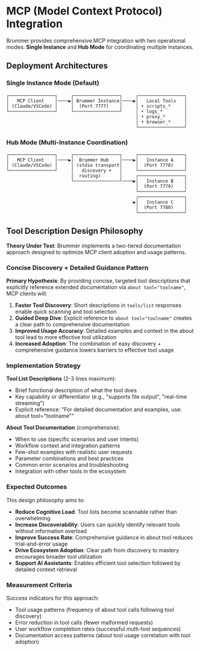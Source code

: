 # MCP (Model Context Protocol) Integration

Brummer provides comprehensive MCP integration with two operational modes: **Single Instance** and **Hub Mode** for coordinating multiple instances.

## Deployment Architectures

### **Single Instance Mode** (Default)
```
┌─────────────────┐     ┌─────────────────┐     ┌─────────────────┐
│   MCP Client    │────▶│ Brummer Instance│────▶│   Local Tools   │
│ (Claude/VSCode) │     │  (Port 7777)    │     │ • scripts_*     │
└─────────────────┘     └─────────────────┘     │ • logs_*        │
                                                │ • proxy_*       │
                                                │ • browser_*     │
                                                └─────────────────┘
```

### **Hub Mode** (Multi-Instance Coordination)
```
┌─────────────────┐     ┌─────────────────┐     ┌─────────────────┐
│   MCP Client    │────▶│  Brummer Hub    │────▶│   Instance A    │
│ (Claude/VSCode) │     │ (stdio transport│     │  (Port 7778)    │
└─────────────────┘     │   discovery +   │     └─────────────────┘
                        │  routing)       │     ┌─────────────────┐
                        └─────────────────┘────▶│   Instance B    │
                                                │  (Port 7779)    │
                                                └─────────────────┘
                                                ┌─────────────────┐
                                               ▶│   Instance C    │
                                                │  (Port 7780)    │
                                                └─────────────────┘
```

## Tool Description Design Philosophy

**Theory Under Test**: Brummer implements a two-tiered documentation approach designed to optimize MCP client adoption and usage patterns.

### **Concise Discovery + Detailed Guidance Pattern**

**Primary Hypothesis**: By providing concise, targeted tool descriptions that explicitly reference extended documentation via `about tool="toolname"`, MCP clients will:

1. **Faster Tool Discovery**: Short descriptions in `tools/list` responses enable quick scanning and tool selection
2. **Guided Deep Dive**: Explicit reference to `about tool="toolname"` creates a clear path to comprehensive documentation
3. **Improved Usage Accuracy**: Detailed examples and context in the about tool lead to more effective tool utilization
4. **Increased Adoption**: The combination of easy discovery + comprehensive guidance lowers barriers to effective tool usage

### **Implementation Strategy**

**Tool List Descriptions** (2-3 lines maximum):
- Brief functional description of what the tool does
- Key capability or differentiator (e.g., "supports file output", "real-time streaming")
- Explicit reference: "For detailed documentation and examples, use: about tool=\"toolname\""

**About Tool Documentation** (comprehensive):
- When to use (specific scenarios and user intents)
- Workflow context and integration patterns
- Few-shot examples with realistic user requests
- Parameter combinations and best practices
- Common error scenarios and troubleshooting
- Integration with other tools in the ecosystem

### **Expected Outcomes**

This design philosophy aims to:
- **Reduce Cognitive Load**: Tool lists become scannable rather than overwhelming
- **Increase Discoverability**: Users can quickly identify relevant tools without information overload
- **Improve Success Rate**: Comprehensive guidance in about tool reduces trial-and-error usage
- **Drive Ecosystem Adoption**: Clear path from discovery to mastery encourages broader tool utilization
- **Support AI Assistants**: Enables efficient tool selection followed by detailed context retrieval

### **Measurement Criteria**

Success indicators for this approach:
- Tool usage patterns (frequency of about tool calls following tool discovery)
- Error reduction in tool calls (fewer malformed requests)
- User workflow completion rates (successful multi-tool sequences)
- Documentation access patterns (about tool usage correlation with tool adoption)